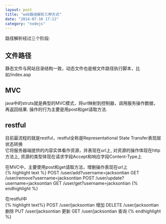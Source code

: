 ```yaml
---
layout: post
title: "web路径解析三种方式"
date: "2014-07-10 17:12"
category: "nodejs"
---
```


路径解析经过三个阶段:

## 文件路径
静态文件与网站目录结构一致，动态文件也是根文件路径执行脚本，比如/index.asp

## MVC
java中的struts就是典型的MVC模式，将url映射到控制器，调用服务操作数据，再返回结果.
操作的行为主要是用post和get请取方法.

## restful
目前最流程的就是restful，restful全称是Representational State Transfer表现层状态转换  
它将服务器端提供的内容实体看作资源，并表现在url上, 对资源的操作体现在http方法上, 资源的类型体现在请求字段Accept和响应字段Content-Type上  
 
在MVC中，主要使用post和get请取方法，增删操作表现在url上  
{% highlight text %}
POST /user/add?username=jacksontian
GET  /user/remove?username=jacksontian
POST /user/update?username=jacksontian
GET  /user/get?username=jacksontian
{% endhighlight %}

在restful中  
{% highlight text%}
POST   /user/jacksontian   增加
DELETE /user/jacksontian   删除
PUT    /user/jacksontian   更新
GET    /user/jacksontian   查询
{% endhighlight %}
